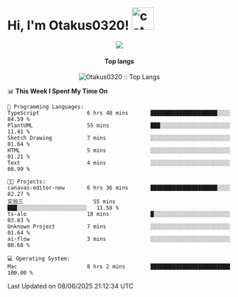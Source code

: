 <h1> Hi, I'm Otakus0320! <img src="https://media.giphy.com/media/mGcNjsfWAjY5AEZNw6/giphy.gif" width="50" alt="cat"></h1>

<p align="center"><a href="https://wakatime.com/@044d69d0-1253-4f60-96b6-5d19a0f9dde5"><img src="https://wakatime.com/badge/user/044d69d0-1253-4f60-96b6-5d19a0f9dde5.svg" /></a></p>

<h4 align="center">Top langs</h4>

<p align="center"><img src="https://github-readme-stats.vercel.app/api/top-langs/?username=Otakus0320&langs_count=10&theme=tokyonight&layout=compact&timestamp={{random_number}}" alt="Otakus0320 :: Top Langs" /></p>

<!--START_SECTION:waka-->
📊 **This Week I Spent My Time On** 

```text
💬 Programming Languages: 
TypeScript               6 hrs 48 mins       █████████████████████░░░░   84.59 % 
PlantUML                 55 mins             ███░░░░░░░░░░░░░░░░░░░░░░   11.41 % 
Sketch Drawing           7 mins              ░░░░░░░░░░░░░░░░░░░░░░░░░   01.64 % 
HTML                     5 mins              ░░░░░░░░░░░░░░░░░░░░░░░░░   01.21 % 
Text                     4 mins              ░░░░░░░░░░░░░░░░░░░░░░░░░   00.99 % 

🐱‍💻 Projects: 
canavas-editor-new       6 hrs 36 mins       █████████████████████░░░░   82.27 % 
实验三                      55 mins             ███░░░░░░░░░░░░░░░░░░░░░░   11.58 % 
ts-alo                   18 mins             █░░░░░░░░░░░░░░░░░░░░░░░░   03.83 % 
Unknown Project          7 mins              ░░░░░░░░░░░░░░░░░░░░░░░░░   01.64 % 
ai-flow                  3 mins              ░░░░░░░░░░░░░░░░░░░░░░░░░   00.68 % 

💻 Operating System: 
Mac                      8 hrs 2 mins        █████████████████████████   100.00 % 
```


 Last Updated on 08/06/2025 21:12:34 UTC
<!--END_SECTION:waka-->
